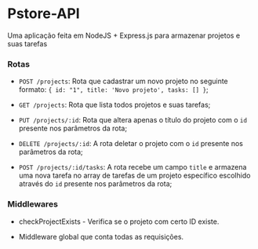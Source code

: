 # Pstore-API

Uma aplicação feita em NodeJS + Express.js para armazenar projetos e suas tarefas

### Rotas

- `POST /projects`: Rota que cadastrar um novo projeto no seguinte formato: `{ id: "1", title: 'Novo projeto', tasks: [] }`;

- `GET /projects`: Rota que lista todos projetos e suas tarefas;

- `PUT /projects/:id`: Rota que altera apenas o título do projeto com o `id` presente nos parâmetros da rota;

- `DELETE /projects/:id`: A rota deletar o projeto com o `id` presente nos parâmetros da rota;

- `POST /projects/:id/tasks`: A rota recebe um campo `title` e armazena uma nova tarefa no array de tarefas de um projeto específico escolhido através do `id` presente nos parâmetros da rota;


### Middlewares

- checkProjectExists - Verifica se o projeto com certo ID existe. 

- Middleware global que conta todas as requisições.

